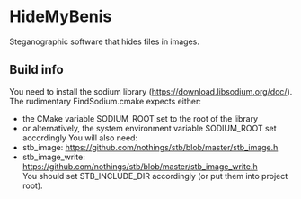 # HideMyBenis
Steganographic software that hides files in images.

## Build info
You need to install the sodium library (https://download.libsodium.org/doc/).  
The rudimentary FindSodium.cmake expects either:  
* the CMake variable SODIUM_ROOT set to the root of the library
* or alternatively, the system environment variable SODIUM_ROOT set accordingly
You will also need:  
* stb_image: https://github.com/nothings/stb/blob/master/stb_image.h
* stb_image_write: https://github.com/nothings/stb/blob/master/stb_image_write.h  
You should set STB_INCLUDE_DIR accordingly (or put them into project root).
